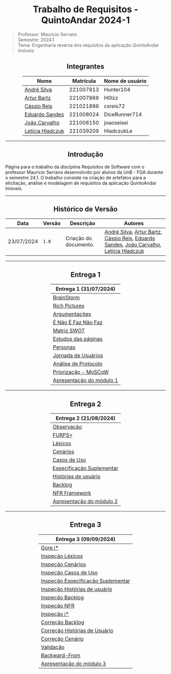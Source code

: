 <center>

# Trabalho de Requisitos - QuintoAndar 2024-1

</center>

> Professor: Maurício Serrano  
> Semestre: 2024.1   
> Tema: Engenharia reversa dos requisitos da aplicação QuintoAndar Imóveis

<center>

## Integrantes

</center>

<div style="margin: 0 auto; width: fit-content;">

| Nome                                               | Matrícula | Nome de usuário |
|----------------------------------------------------|-----------|-----------------|
| [André Silva](https://github.com/Hunter104)        | 221007813 | Hunter104       |
| [Artur Bartz](https://github.com/H0lzz)            | 221007869 | H0lzz           |
| [Cássio Reis](https://github.com/csreis72)         | 221021886 | csreis72        |
| [Eduardo Sandes](https://github.com/DiceRunner714) | 221008024 | DiceRunner714   |
| [João Carvalho](https://github.com/joaoseisei)     | 221008150 | joaoseisei      |
| [Letícia Hladczuk](https://github.com/HladczukLe)  | 221039209 | HladczukLe      |

</div>

---

<center>

## Introdução

</center>


Página para o trabalho da disciplina Requisitos de Software com o professor Mauricio Serrano desenvolvido por alunos da UnB - FGA durante o semestre 24.1. O trabalho consiste na criação de artefatos para a elicitação, análise e modelagem de requisitos da aplicação QuintoAndar Imóveis.

---

<center>

## Histórico de Versão

</center>

<div style="margin: 0 auto; width: fit-content;">

| Data       | Versão | Descrição             | Autores                                                                                                                                                                                                                                                                                 |
|------------|--------|-----------------------|-----------------------------------------------------------------------------------------------------------------------------------------------------------------------------------------------------------------------------------------------------------------------------------------|
| 23/07/2024 | `1.0`    | Criação do documento. | [André Silva](https://github.com/Hunter104), [Artur Bartz](https://github.com/H0lzz), [Cássio Reis](https://github.com/csreis72), [Eduardo Sandes](https://github.com/DiceRunner714), [João Carvalho](https://github.com/joaoseisei), [Letícia Hladczuk](https://github.com/HladczukLe) |

</div>

---

<center>

## Entrega 1

</center>


<div style="margin: 0 auto; width: fit-content;">

| Entrega 1 (31/07/2024)                                                                                        |
|---------------------------------------------------------------------------------------------------------------|
| [BrainStorm](https://hunter104.github.io/requisitos-quintoandar-2024.1/#/Modulo-1/pre-rastreabilidade/mapa-mental)                                                                                               |
| [Rich Pictures](https://hunter104.github.io/requisitos-quintoandar-2024.1/#/Modulo-1/pre-rastreabilidade/rich-pictures)                                                                                            |
| [Argumentações](https://hunter104.github.io/requisitos-quintoandar-2024.1/#/Modulo-1/pre-rastreabilidade/argumentacao)                                                                                            |
| [É Não É Faz Não Faz](https://hunter104.github.io/requisitos-quintoandar-2024.1/#/Modulo-1/pre-rastreabilidade/faznfaz)                                                                                      |
| [Matriz SWOT](https://hunter104.github.io/requisitos-quintoandar-2024.1/#/Modulo-1/pre-rastreabilidade/swot)                                                                                               |
| [Estudos das páginas](https://hunter104.github.io/requisitos-quintoandar-2024.1/#/Modulo-1/pre-rastreabilidade/sobre)                                                                                       |
| [Personas](https://hunter104.github.io/requisitos-quintoandar-2024.1/#/Modulo-1/elicitacao/personas)                                                                                                  |
| [Jornada de Usuários](https://hunter104.github.io/requisitos-quintoandar-2024.1/#/Modulo-1/elicitacao/jornada-usuario)                                                                                       |
| [Análise de Protocolo](https://hunter104.github.io/requisitos-quintoandar-2024.1/#/Modulo-1/elicitacao/analise-protocolo)                                                                                      |
| [Priorização - MoSCoW](https://hunter104.github.io/requisitos-quintoandar-2024.1/#/Modulo-1/elicitacao/priorizacao)                                                                                      |
| [Apresentação do módulo 1](https://hunter104.github.io/requisitos-quintoandar-2024.1/#/Modulo-1/apresentacao) |

</div>

---

<center>

## Entrega 2

</center>


<div style="margin: 0 auto; width: fit-content;">

| Entrega 2 (21/08/2024)                                                                                    |
|-----------------------------------------------------------------------------------------------------------|
| [Observação](https://hunter104.github.io/requisitos-quintoandar-2024.1/#/Modulo-1/elicitacao/observacao)  |
| [FURPS+](https://hunter104.github.io/requisitos-quintoandar-2024.1/#/Modulo-1/elicitacao/furps)           |
| [Léxicos](https://hunter104.github.io/requisitos-quintoandar-2024.1/#/Modulo-2/lexico)                    |
| [Cenários](https://hunter104.github.io/requisitos-quintoandar-2024.1/#/Modulo-2/cenario)                  |
| [Casos de Uso](https://hunter104.github.io/requisitos-quintoandar-2024.1/#/Modulo-2/casos-uso)            |
| [Especificação Suplementar](https://hunter104.github.io/requisitos-quintoandar-2024.1/#/Modulo-2/es)                                                                             |
| [Histórias de usuário](https://hunter104.github.io/requisitos-quintoandar-2024.1/#/Modulo-2/agil-historias-de-usuario)                                                                              |
| [Backlog](https://hunter104.github.io/requisitos-quintoandar-2024.1/#/Modulo-2/agil-backlog)                                                                                              |
| [NFR Framework](https://hunter104.github.io/requisitos-quintoandar-2024.1/#/Modulo-2/nfr-framework)                                                                                       |
| [Apresentação do módulo 2](https://hunter104.github.io/requisitos-quintoandar-2024.1/#/Modulo-2/apresentacao) |

</div>

---

<center>

## Entrega 3

</center>


<div style="margin: 0 auto; width: fit-content;">

| Entrega 3 (09/09/2024)                                                                                              |
|---------------------------------------------------------------------------------------------------------------------|
| [Gore i*](https://hunter104.github.io/requisitos-quintoandar-2024.1/#/Modulo-3/gore-i)                              |
| [Inspeção Léxicos](https://hunter104.github.io/requisitos-quintoandar-2024.1/#/Modulo-3/inspecao-lexico)            |
| [Inspeção Cenários](https://hunter104.github.io/requisitos-quintoandar-2024.1/#/Modulo-3/inspecao-cenarios)         |
| [Inspeção Casos de Uso](https://hunter104.github.io/requisitos-quintoandar-2024.1/#/Modulo-3/inspecao-casos-de-uso) |
| [Inspeção Especificação Suplementar](https://hunter104.github.io/requisitos-quintoandar-2024.1/#/Modulo-3/inspecao-especificacao-sup)                                                                              |
| [Inspeção Histórias de usuário](https://hunter104.github.io/requisitos-quintoandar-2024.1/#/Modulo-3/inspecao-historias-usuario)                                                                                   |
| [Inspeção Backlog](https://hunter104.github.io/requisitos-quintoandar-2024.1/#/Modulo-3/inspecao-backlog)                                                                                                |
| [Inspeção NFR](https://hunter104.github.io/requisitos-quintoandar-2024.1/#/Modulo-3/inspecao-nfr)                                                                                                    |
| [Inspeção i*](https://hunter104.github.io/requisitos-quintoandar-2024.1/#/Modulo-3/inspecao-istar)                                                                                                     |
| [Correção Backlog](https://hunter104.github.io/requisitos-quintoandar-2024.1/#/Modulo-2/v2-agil-backlog)                                                                                                |
| [Correção Histórias de Usuário](https://hunter104.github.io/requisitos-quintoandar-2024.1/#/Modulo-2/v2-agil-historias-de-usuario)                                                                                   |
| [Correção Cenário](https://hunter104.github.io/requisitos-quintoandar-2024.1/#/Modulo-2/v2-cenario)                                                                                                |
| [Validação](https://hunter104.github.io/requisitos-quintoandar-2024.1/#/Modulo-3/validacao)                                                                                                       |
| [Backward-From](https://hunter104.github.io/requisitos-quintoandar-2024.1/#/Modulo-3/backward)                                                                                                   |
| [Apresentação do módulo 3](https://hunter104.github.io/requisitos-quintoandar-2024.1/#/Modulo-3/apresentacao)       |

</div>